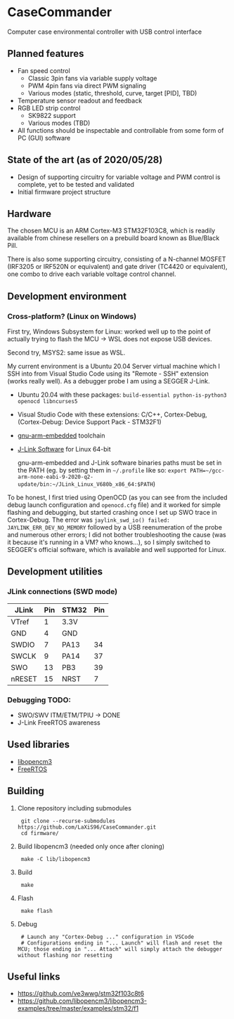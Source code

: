 # CaseCommander
Computer case environmental controller with USB control interface

## Planned features
- Fan speed control
    - Classic 3pin fans via variable supply voltage
    - PWM 4pin fans via direct PWM signaling
    - Various modes (static, threshold, curve, target [PID], TBD)
- Temperature sensor readout and feedback
- RGB LED strip control
    - SK9822 support
    - Various modes (TBD)
- All functions should be inspectable and controllable from some form of PC (GUI) software

## State of the art (as of 2020/05/28)
- Design of supporting circuitry for variable voltage and PWM control is complete, yet to be tested and validated
- Initial firmware project structure

## Hardware
The chosen MCU is an ARM Cortex-M3 STM32F103C8, which is readily available from chinese resellers on a prebuild board known as Blue/Black Pill.

There is also some supporting circuitry, consisting of a N-channel MOSFET (IRF3205 or IRF520N or equivalent) and gate driver (TC4420 or equivalent), one combo to drive each variable voltage control channel.

## Development environment
### Cross-platform? (Linux on Windows)
First try, Windows Subsystem for Linux: worked well up to the point of actually trying to flash the MCU -> WSL does not expose USB devices.

Second try, MSYS2: same issue as WSL.

My current environment is a Ubuntu 20.04 Server virtual machine which I SSH into from Visual Studio Code using its "Remote - SSH" extension (works really well). As a debugger probe I am using a SEGGER J-Link.

- Ubuntu 20.04 with these packages: `build-essential python-is-python3 openocd libncurses5`
- Visual Studio Code with these extensions: C/C++, Cortex-Debug, (Cortex-Debug: Device Support Pack - STM32F1)
- [gnu-arm-embedded](https://developer.arm.com/tools-and-software/open-source-software/developer-tools/gnu-toolchain/gnu-rm) toolchain
- [J-Link Software](https://www.segger.com/downloads/jlink/) for Linux 64-bit

    gnu-arm-embedded and J-Link software binaries paths must be set in the PATH (eg. by setting them in `~/.profile` like so: `export PATH=~/gcc-arm-none-eabi-9-2020-q2-update/bin:~/JLink_Linux_V680b_x86_64:$PATH`)

To be honest, I first tried using OpenOCD (as you can see from the included debug launch configuration and `openocd.cfg` file) and it worked for simple flashing and debugging, but started crashing once I set up SWO trace in Cortex-Debug. The error was `jaylink_swd_io() failed: JAYLINK_ERR_DEV_NO_MEMORY` followed by a USB reenumeration of the probe and numerous other errors; I did not bother troubleshooting the cause (was it because it's running in a VM? who knows...), so I simply switched to SEGGER's official software, which is available and well supported for Linux.

## Development utilities
### JLink connections (SWD mode)
| JLink  | Pin | STM32 | Pin
| ------ | --- | ----- | -
| VTref  | 1   | 3.3V  |
| GND    | 4   | GND   |
| SWDIO  | 7   | PA13  | 34
| SWCLK  | 9   | PA14  | 37
| SWO    | 13  | PB3   | 39
| nRESET | 15  | NRST  | 7

### Debugging TODO:
- SWO/SWV ITM/ETM/TPIU -> DONE
- J-Link FreeRTOS awareness

## Used libraries
- [libopencm3](https://github.com/libopencm3/libopencm3)
- [FreeRTOS](https://www.freertos.org/)

## Building
1. Clone repository including submodules

        git clone --recurse-submodules https://github.com/LaXiS96/CaseCommander.git
        cd firmware/

2. Build libopencm3 (needed only once after cloning)

        make -C lib/libopencm3

3. Build

        make

4. Flash

        make flash

5. Debug

        # Launch any "Cortex-Debug ..." configuration in VSCode
        # Configurations ending in "... Launch" will flash and reset the MCU; those ending in "... Attach" will simply attach the debugger without flashing nor resetting

## Useful links
- https://github.com/ve3wwg/stm32f103c8t6
- https://github.com/libopencm3/libopencm3-examples/tree/master/examples/stm32/f1
